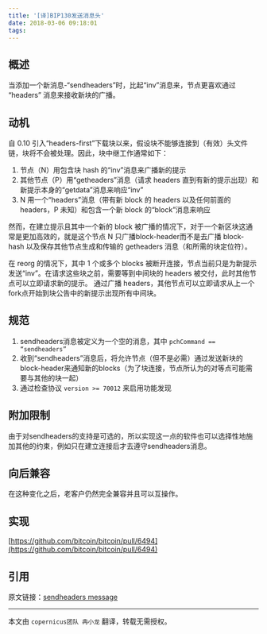 ```yaml
---
title: '[译]BIP130发送消息头'
date: 2018-03-06 09:18:01
tags:
---
```


## 概述

当添加一个新消息-“sendheaders”时，比起“inv”消息来，节点更喜欢通过 “headers” 消息来接收新块的广播。

## 动机

自 0.10 引入“headers-first”下载块以来，假设块不能够连接到（有效）头文件链，块将不会被处理。因此，块中继工作通常如下：

1. 节点（N）用包含块 hash 的“inv”消息来广播新的提示
2. 其他节点（P）用“getheaders”消息（请求 headers 直到有新的提示出现）和新提示本身的“getdata”消息来响应“inv”
3. N 用一个“headers”消息（带有新 block 的 headers 以及任何前面的 headers，P 未知）和包含一个新 block 的“block”消息来响应

然而，在建立提示且其中一个新的 block 被广播的情况下，对于一个新区块这通常是更加高效的，就是这个节点 N 只广播block-header而不是去广播 block-hash 以及保存其他节点生成和传输的 getheaders 消息（和所需的块定位符）。

在 reorg 的情况下，其中 1 个或多个 blocks 被断开连接，节点当前只是为新提示发送“inv”。在请求这些块之前，需要等到中间块的 headers 被交付，此时其他节点可以立即请求新的提示。 通过广播 headers，其他节点可以立即请求从上一个fork点开始到块公告中的新提示出现所有中间块。

## 规范

1. sendheaders消息被定义为一个空的消息，其中 `pchCommand == “sendheaders”`
2. 收到“sendheaders”消息后，将允许节点（但不是必需）通过发送新块的block-header来通知新的blocks（为了块连接，节点所认为的对等点可能需要与其他的块一起）
3. 通过检查协议 `version >= 70012` 来启用功能发现

## 附加限制

由于对sendheaders的支持是可选的，所以实现这一点的软件也可以选择性地施加其他的约束，例如只在建立连接后才去遵守sendheaders消息。

## 向后兼容

在这种变化之后，老客户仍然完全兼容并且可以互操作。

## 实现

[https://github.com/bitcoin/bitcoin/pull/6494](https://github.com/bitcoin/bitcoin/pull/6494)

## 引用

原文链接：[sendheaders message](https://github.com/bitcoin/bips/blob/master/bip-0130.mediawiki)

***

本文由 `copernicus团队 冉小龙` 翻译，转载无需授权。
